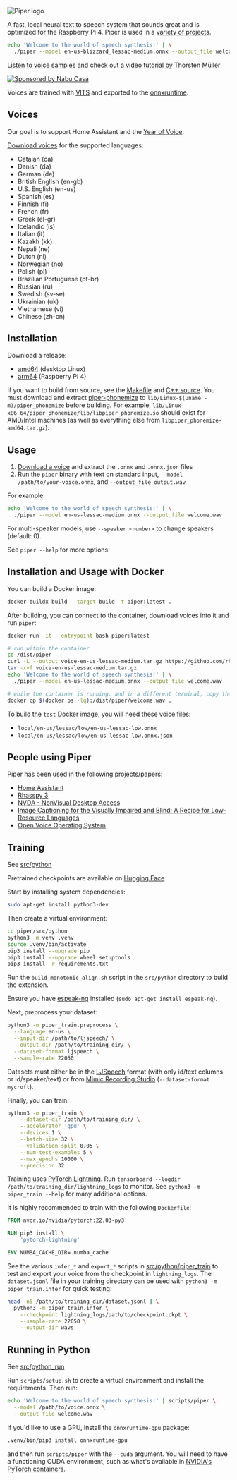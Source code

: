 ![Piper logo](etc/logo.png)

A fast, local neural text to speech system that sounds great and is optimized for the Raspberry Pi 4.
Piper is used in a [variety of projects](#people-using-piper).

``` sh
echo 'Welcome to the world of speech synthesis!' | \
  ./piper --model en-us-blizzard_lessac-medium.onnx --output_file welcome.wav
```

[Listen to voice samples](https://rhasspy.github.io/piper-samples) and check out a [video tutorial by Thorsten Müller](https://youtu.be/rjq5eZoWWSo)

[![Sponsored by Nabu Casa](etc/nabu_casa_sponsored.png)](https://nabucasa.com)

Voices are trained with [VITS](https://github.com/jaywalnut310/vits/) and exported to the [onnxruntime](https://onnxruntime.ai/).

## Voices

Our goal is to support Home Assistant and the [Year of Voice](https://www.home-assistant.io/blog/2022/12/20/year-of-voice/).

[Download voices](https://github.com/rhasspy/piper/releases/tag/v0.0.2) for the supported languages:

* Catalan (ca)
* Danish (da)
* German (de)
* British English (en-gb)
* U.S. English (en-us)
* Spanish (es)
* Finnish (fi)
* French (fr)
* Greek (el-gr)
* Icelandic (is)
* Italian (it)
* Kazakh (kk)
* Nepali (ne)
* Dutch (nl)
* Norwegian (no)
* Polish (pl)
* Brazilian Portuguese (pt-br)
* Russian (ru)
* Swedish (sv-se)
* Ukrainian (uk)
* Vietnamese (vi)
* Chinese (zh-cn)


## Installation

Download a release:

* [amd64](https://github.com/rhasspy/piper/releases/download/v1.0.0/piper_amd64.tar.gz) (desktop Linux)
* [arm64](https://github.com/rhasspy/piper/releases/download/v1.0.0/piper_arm64.tar.gz) (Raspberry Pi 4)

If you want to build from source, see the [Makefile](Makefile) and [C++ source](src/cpp).
You must download and extract [piper-phonemize](https://github.com/rhasspy/piper-phonemize) to `lib/Linux-$(uname -m)/piper_phonemize` before building.
For example, `lib/Linux-x86_64/piper_phonemize/lib/libpiper_phonemize.so` should exist for AMD/Intel machines (as well as everything else from `libpiper_phonemize-amd64.tar.gz`).

## Usage

1. [Download a voice](#voices) and extract the `.onnx` and `.onnx.json` files
2. Run the `piper` binary with text on standard input, `--model /path/to/your-voice.onnx`, and `--output_file output.wav`

For example:

``` sh
echo 'Welcome to the world of speech synthesis!' | \
  ./piper --model en-us-lessac-medium.onnx --output_file welcome.wav
```

For multi-speaker models, use `--speaker <number>` to change speakers (default: 0).

See `piper --help` for more options.

## Installation and Usage with Docker

You can build a Docker image:

```sh
docker buildx build --target build -t piper:latest .
```

After building, you can connect to the container, download voices into it and run `piper`:

```sh
docker run -it --entrypoint bash piper:latest

# run within the container
cd /dist/piper
curl -L --output voice-en-us-lessac-medium.tar.gz https://github.com/rhasspy/piper/releases/download/v0.0.2/voice-en-us-lessac-medium.tar.gz
tar -xvf voice-en-us-lessac-medium.tar.gz
echo 'Welcome to the world of speech synthesis!' | \
  ./piper --model en-us-lessac-medium.onnx --output_file welcome.wav

# while the container is running, and in a different terminal, copy the output file to the host
docker cp $(docker ps -lq):/dist/piper/welcome.wav .
```

To build the `test` Docker image, you will need these voice files:

* `local/en-us/lessac/low/en-us-lessac-low.onnx`
* `local/en-us/lessac/low/en-us-lessac-low.onnx.json`

## People using Piper

Piper has been used in the following projects/papers:

* [Home Assistant](https://github.com/home-assistant/addons/blob/master/piper/README.md)
* [Rhasspy 3](https://github.com/rhasspy/rhasspy3/)
* [NVDA - NonVisual Desktop Access](https://www.nvaccess.org/post/in-process-8th-may-2023/#voices)
* [Image Captioning for the Visually Impaired and Blind: A Recipe for Low-Resource Languages](https://www.techrxiv.org/articles/preprint/Image_Captioning_for_the_Visually_Impaired_and_Blind_A_Recipe_for_Low-Resource_Languages/22133894)
* [Open Voice Operating System](https://github.com/OpenVoiceOS/ovos-tts-plugin-piper)


## Training

See [src/python](src/python)

Pretrained checkpoints are available on [Hugging Face](https://huggingface.co/datasets/rhasspy/piper-checkpoints/tree/main)

Start by installing system dependencies:

``` sh
sudo apt-get install python3-dev
```

Then create a virtual environment:

``` sh
cd piper/src/python
python3 -m venv .venv
source .venv/bin/activate
pip3 install --upgrade pip
pip3 install --upgrade wheel setuptools
pip3 install -r requirements.txt
```

Run the `build_monotonic_align.sh` script in the `src/python` directory to build the extension.

Ensure you have [espeak-ng](https://github.com/espeak-ng/espeak-ng/) installed (`sudo apt-get install espeak-ng`).

Next, preprocess your dataset:

``` sh
python3 -m piper_train.preprocess \
  --language en-us \
  --input-dir /path/to/ljspeech/ \
  --output-dir /path/to/training_dir/ \
  --dataset-format ljspeech \
  --sample-rate 22050
```

Datasets must either be in the [LJSpeech](https://keithito.com/LJ-Speech-Dataset/) format (with only id/text columns or id/speaker/text) or from [Mimic Recording Studio](https://github.com/MycroftAI/mimic-recording-studio) (`--dataset-format mycroft`).

Finally, you can train:

``` sh
python3 -m piper_train \
    --dataset-dir /path/to/training_dir/ \
    --accelerator 'gpu' \
    --devices 1 \
    --batch-size 32 \
    --validation-split 0.05 \
    --num-test-examples 5 \
    --max_epochs 10000 \
    --precision 32
```

Training uses [PyTorch Lightning](https://www.pytorchlightning.ai/). Run `tensorboard --logdir /path/to/training_dir/lightning_logs` to monitor. See `python3 -m piper_train --help` for many additional options.

It is highly recommended to train with the following `Dockerfile`:

``` dockerfile
FROM nvcr.io/nvidia/pytorch:22.03-py3

RUN pip3 install \
    'pytorch-lightning'

ENV NUMBA_CACHE_DIR=.numba_cache
```

See the various `infer_*` and `export_*` scripts in [src/python/piper_train](src/python/piper_train) to test and export your voice from the checkpoint in `lightning_logs`. The `dataset.jsonl` file in your training directory can be used with `python3 -m piper_train.infer` for quick testing:

``` sh
head -n5 /path/to/training_dir/dataset.jsonl | \
  python3 -m piper_train.infer \
    --checkpoint lightning_logs/path/to/checkpoint.ckpt \
    --sample-rate 22050 \
    --output-dir wavs
```


## Running in Python

See [src/python_run](src/python_run)

Run `scripts/setup.sh` to create a virtual environment and install the requirements. Then run:

``` sh
echo 'Welcome to the world of speech synthesis!' | scripts/piper \
  --model /path/to/voice.onnx \
  --output_file welcome.wav
```

If you'd like to use a GPU, install the `onnxruntime-gpu` package:


``` sh
.venv/bin/pip3 install onnxruntime-gpu
```

and then run `scripts/piper` with the `--cuda` argument. You will need to have a functioning CUDA environment, such as what's available in [NVIDIA's PyTorch containers](https://catalog.ngc.nvidia.com/orgs/nvidia/containers/pytorch).

